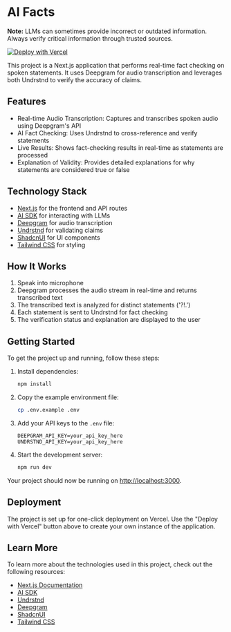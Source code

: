 # AI Facts

**Note:** LLMs can sometimes provide incorrect or outdated information. Always verify critical information through trusted sources.

[![Deploy with Vercel](https://vercel.com/button)](https://vercel.com/new/clone?repository-url=https%3A%2F%2Fgithub.com%2Fvercel-labs%2Fai-facts&env=DEEPGRAM_API_KEY,UNDRSTND_API_KEY&envDescription=Learn%20more%20about%20how%20to%20get%20the%20API%20Keys%20for%20the%20application&envLink=https%3A%2F%2Fgithub.com%2Fvercel-labs%2Fai-facts%2Fblob%2Fmain%2F.env.example&demo-title=AI%20Facts&demo-description=Real-time%20fact%20checking%20using%20audio%20transcription%20and%20AI&demo-url=https%3A%2F%2Fai-facts.vercel.app)

This project is a Next.js application that performs real-time fact checking on spoken statements. It uses Deepgram for audio transcription and leverages both Undrstnd to verify the accuracy of claims.

## Features

- Real-time Audio Transcription: Captures and transcribes spoken audio using Deepgram's API
- AI Fact Checking: Uses Undrstnd to cross-reference and verify statements
- Live Results: Shows fact-checking results in real-time as statements are processed
- Explanation of Validity: Provides detailed explanations for why statements are considered true or false

## Technology Stack

- [Next.js](https://nextjs.org/) for the frontend and API routes
- [AI SDK](https://sdk.vercel.ai/) for interacting with LLMs
- [Deepgram](https://deepgram.com/) for audio transcription
- [Undrstnd](https://dev.undrstnd-labs.com/) for validating claims
- [ShadcnUI](https://ui.shadcn.com/) for UI components
- [Tailwind CSS](https://tailwindcss.com/) for styling

## How It Works

1. Speak into microphone
2. Deepgram processes the audio stream in real-time and returns transcribed text
3. The transcribed text is analyzed for distinct statements ('?!.')
4. Each statement is sent to Undrstnd for fact checking
5. The verification status and explanation are displayed to the user

## Getting Started

To get the project up and running, follow these steps:

1. Install dependencies:

   ```bash
   npm install
   ```

2. Copy the example environment file:

   ```bash
   cp .env.example .env
   ```

3. Add your API keys to the `.env` file:

   ```
   DEEPGRAM_API_KEY=your_api_key_here
   UNDRSTND_API_KEY=your_api_key_here
   ```

4. Start the development server:
   ```bash
   npm run dev
   ```

Your project should now be running on [http://localhost:3000](http://localhost:3000).

## Deployment

The project is set up for one-click deployment on Vercel. Use the "Deploy with Vercel" button above to create your own instance of the application.

## Learn More

To learn more about the technologies used in this project, check out the following resources:

- [Next.js Documentation](https://nextjs.org/docs)
- [AI SDK](https://sdk.vercel.ai/docs)
- [Undrstnd](https://dev.undrstnd-labs.com/)
- [Deepgram](https://deepgram.com/)
- [ShadcnUI](https://ui.shadcn.com/)
- [Tailwind CSS](https://tailwindcss.com/docs)